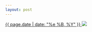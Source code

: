 ```yaml
---
layout: post
---
```


<p>
  <a href="/275">
    <time>{{ page.date | date: "%e %B, %Y" }}</time>
  </a>
  <a href="/275"><img src="{{ site.assets_url }}/275.jpg"/></a>
</p>
